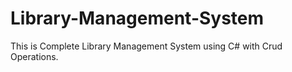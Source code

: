 # Library-Management-System
This is Complete Library Management System using C# with Crud Operations.
